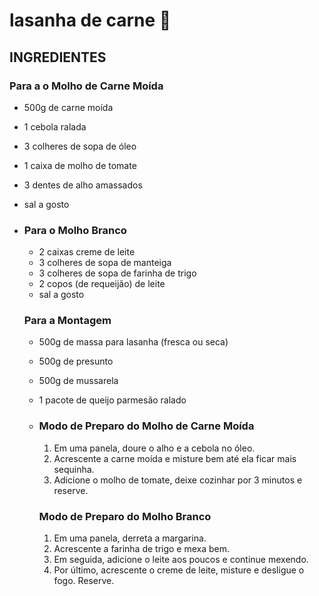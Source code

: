 # lasanha de carne :meat_on_bone:

## INGREDIENTES

### Para a o Molho de Carne Moída

- 500g de carne moída

- 1 cebola ralada

- 3 colheres de sopa de óleo

- 1 caixa de molho de tomate

- 3 dentes de alho amassados

- sal a gosto

- ### Para o Molho Branco

  - 2 caixas creme de leite
  - 3 colheres de sopa de manteiga
  - 3 colheres de sopa de farinha de trigo
  - 2 copos (de requeijão) de leite
  - sal a gosto

  ### Para a Montagem

  - 500g de massa para lasanha (fresca ou seca)

  - 500g de presunto

  - 500g de mussarela

  - 1 pacote de queijo parmesão ralado

  - ### Modo de Preparo do Molho de Carne Moída

    1. Em uma panela, doure o alho e a cebola no óleo.
    2. Acrescente a carne moída e misture bem até ela ficar mais sequinha.
    3. Adicione o molho de tomate, deixe cozinhar por 3 minutos e reserve.

    ### Modo de Preparo do Molho Branco

    1. Em uma panela, derreta a margarina.
    2. Acrescente a farinha de trigo e mexa bem.
    3. Em seguida, adicione o leite aos poucos e continue mexendo.
    4. Por último, acrescente o creme de leite, misture e desligue o fogo. Reserve.